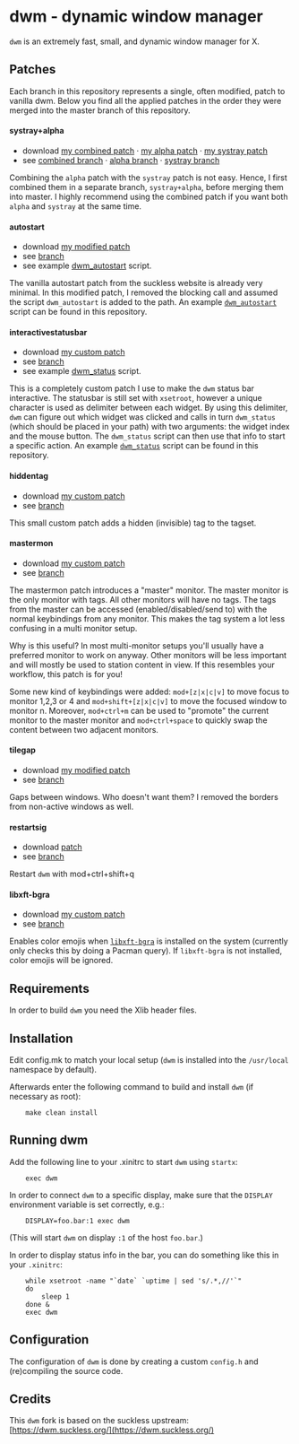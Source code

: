# dwm - dynamic window manager
`dwm` is an extremely fast, small, and dynamic window manager for X.

## Patches
Each branch in this repository represents a single, often modified,
patch to vanilla dwm. Below you find all the applied patches in the
order they were merged into the master branch of this repository.

#### systray+alpha

* download [my combined patch](https://github.com/flaport/dwm/compare/upstream..systray+alpha.diff) ‧ [my alpha patch](https://github.com/flaport/dwm/compare/upstream..alpha.diff) ‧ [my systray patch](https://github.com/flaport/dwm/compare/upstream..systray.diff)
* see [combined branch](https://github.com/flaport/dwm/tree/systray+alpha) ‧ [alpha branch](https://github.com/flaport/dwm/tree/alpha) ‧ [systray branch](https://github.com/flaport/dwm/tree/systray)

Combining the `alpha` patch with the `systray` patch is not easy.
Hence, I first combined them in a separate branch, `systray+alpha`,
before merging them into master. I highly recommend using the combined
patch if you want both `alpha` and `systray` at the same time.

#### autostart

* download [my modified patch](https://github.com/flaport/dwm/compare/upstream..autostart.diff)
* see [branch](https://github.com/flaport/dwm/tree/autostart)
* see example [dwm_autostart](dwm_autostart) script.

The vanilla autostart patch from the suckless website is already very
minimal. In this modified patch, I removed the blocking call and
assumed the script `dwm_autostart` is added to the path. An example
[`dwm_autostart`](dwm_autostart) script can be found in this repository.

#### interactivestatusbar

* download [my custom patch](https://github.com/flaport/dwm/compare/upstream..interactivestatusbar.diff)
* see [branch](https://github.com/flaport/dwm/tree/interactivestatusbar)
* see example [dwm_status](dwm_status) script.

This is a completely custom patch I use to make the `dwm` status bar
interactive. The statusbar is still set with `xsetroot`, however a
unique character is used as delimiter between each widget. By using
this delimiter, `dwm` can figure out which widget was clicked and
calls in turn `dwm_status` (which should be placed in your path) with two
arguments: the widget index and the mouse button. The `dwm_status`
script can then use that info to start a specific action. An example
[`dwm_status`](dwm_status) script can be found in this repository.

#### hiddentag

* download [my custom patch](https://github.com/flaport/dwm/compare/upstream..hiddentag.diff)
* see [branch](https://github.com/flaport/dwm/tree/hiddentag)

This small custom patch adds a hidden (invisible) tag to the tagset.


#### mastermon

* download [my custom patch](https://github.com/flaport/dwm/compare/upstream..mastermon.diff)
* see [branch](https://github.com/flaport/dwm/tree/mastermon)

The mastermon patch introduces a "master" monitor. The master monitor
is the only monitor with tags. All other monitors will have no tags.
The tags from the master can be accessed (enabled/disabled/send to)
with the normal keybindings from any monitor. This makes the tag
system a lot less confusing in a multi monitor setup.

Why is this useful? In most multi-monitor setups you'll usually have a
preferred monitor to work on anyway. Other monitors will be less
important and will mostly be used to station content in view. If this
resembles your workflow, this patch is for you!

Some new kind of keybindings were added: `mod+[z|x|c|v]` to move focus
to monitor 1,2,3 or 4 and  `mod+shift+[z|x|c|v]` to move the focused
window to monitor n. Moreover, `mod+ctrl+m` can be used to "promote"
the current monitor to the master monitor and `mod+ctrl+space` to
quickly swap the content between two adjacent monitors.

#### tilegap

* download [my modified patch](https://github.com/flaport/dwm/compare/upstream..tilegap.diff)
* see [branch](https://github.com/flaport/dwm/tree/tilegap)

Gaps between windows. Who doesn't want them? I removed the borders
from non-active windows as well.

#### restartsig

* download [patch](https://github.com/flaport/dwm/compare/upstream..restartsig.diff)
* see [branch](https://github.com/flaport/dwm/tree/restartsig)

Restart `dwm` with mod+ctrl+shift+q

#### libxft-bgra

* download [my custom patch](https://github.com/flaport/dwm/compare/upstream..libxft-bgra.diff)
* see [branch](https://github.com/flaport/dwm/tree/libxft-bgra)

Enables color emojis when
[`libxft-bgra`](https://gitlab.freedesktop.org/xorg/lib/libxft/-/merge_requests/1)
is installed on the system (currently only checks this by doing a
Pacman query). If `libxft-bgra` is not installed, color emojis will be
ignored.


## Requirements
In order to build `dwm` you need the Xlib header files.


## Installation
Edit config.mk to match your local setup (`dwm` is installed into
the `/usr/local` namespace by default).

Afterwards enter the following command to build and install `dwm` (if
necessary as root):

```
    make clean install
```


## Running dwm
Add the following line to your .xinitrc to start `dwm` using `startx`:

```
    exec dwm
```

In order to connect `dwm` to a specific display, make sure that
the `DISPLAY` environment variable is set correctly, e.g.:

```
    DISPLAY=foo.bar:1 exec dwm
```

(This will start `dwm` on display `:1` of the host `foo.bar`.)

In order to display status info in the bar, you can do something
like this in your `.xinitrc`:

```
    while xsetroot -name "`date` `uptime | sed 's/.*,//'`"
    do
    	sleep 1
    done &
    exec dwm
```


## Configuration
The configuration of `dwm` is done by creating a custom `config.h`
and (re)compiling the source code.

## Credits
This `dwm` fork is based on the suckless upstream: [https://dwm.suckless.org/](https://dwm.suckless.org/)
